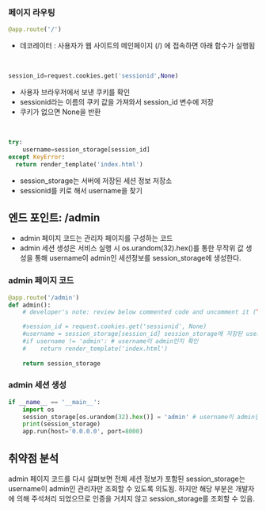 
### 페이지 라우팅
```python
@app.route('/')
```
- 데코레이터 : 사용자가 웹 사이트의 메인페이지 (/) 에 접속하면 아래 함수가 실행됨
<br>

```python
session_id=request.cookies.get('sessionid',None)
```
- 사용자 브라우저에서 보낸 쿠키를 확인
- sessionid라는 이름의 쿠키 값을 가져와서 session_id 변수에 저장
- 쿠키가 없으면 None을 반환
<br>

```python
try:
    username=session_storage[session_id]
except KeyError:
  return render_template('index.html')
```
- session_storage는 서버에 저장된 세션 정보 저장소
- sessionid를 키로 해서 username을 찾기

## 엔드 포인트: /admin
- admin 페이지 코드는 관리자 페이지를 구성하는 코드
- admin 세션 생성은 서비스 실행 시 os.urandom(32).hex()를 통한 무작위 값 생성을 통해 username이 admin인 세션정보를 session_storage에 생성한다.

### admin 페이지 코드
```python
@app.route('/admin')
def admin():
    # developer's note: review below commented code and uncomment it (TODO)

    #session_id = request.cookies.get('sessionid', None)
    #username = session_storage[session_id] session_storage에 저장된 username을 불러옴
    #if username != 'admin': # username이 admin인지 확인
    #    return render_template('index.html')
      
    return session_storage
```
### admin 세션 생성
```python
if __name__ == '__main__':
    import os
    session_storage[os.urandom(32).hex()] = 'admin' # username이 admin인 Session ID를 무작위로 생성
    print(session_storage)
    app.run(host='0.0.0.0', port=8000)
```

## 취약점 분석
admin 페이지 코드를 다시 살펴보면 전체 세션 정보가 포함된 session_storage는 username이 admin인 관리자만 조회할 수 있도록 의도됨. 하지만 해당 부분은 개발자에 의해 주석처리 되었으므로 인증을 거치지 않고 session_storage를 조회할 수 있음.
